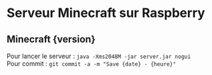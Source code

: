 # Serveur Minecraft sur Raspberry
## Minecraft {version}

Pour lancer le serveur : `java -Xms2048M -jar server.jar nogui`   
Pour commit : `git commit -a -m "Save {date} - {heure}"`
